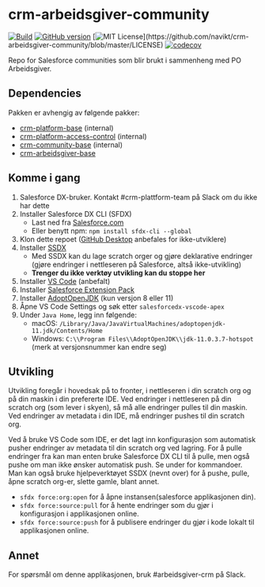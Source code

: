 # crm-arbeidsgiver-community

[![Build](https://github.com/navikt/crm-arbeidsgiver-community/workflows/master/badge.svg)](https://github.com/navikt/crm-arbeidsgiver-community/actions?query=workflow%3ABuild)
[![GitHub version](https://badgen.net/github/release/navikt/crm-arbeidsgiver-community/stable)](https://github.com/navikt/crm-arbeidsgiver-community)
[![MIT License](https://img.shields.io/apm/l/atomic-design-ui.svg?)](https://github.com/navikt/crm-arbeidsgiver-community/blob/master/LICENSE)
[![codecov](https://codecov.io/gh/navikt/crm-arbeidsgiver-community/branch/master/graph/badge.svg)](https://codecov.io/gh/navikt/crm-arbeidsgiver-community)

Repo for Salesforce communities som blir brukt i sammenheng med PO Arbeidsgiver.

## Dependencies

Pakken er avhengig av følgende pakker:

-   [crm-platform-base](https://github.com/navikt/crm-platform-base) (internal)
-   [crm-platform-access-control](https://github.com/navikt/crm-platform-access-control) (internal)
-   [crm-community-base](https://github.com/navikt/crm-community-base) (internal)
-   [crm-arbeidsgiver-base](https://github.com/navikt/crm-arbeidsgiver-base)

## Komme i gang

1. Salesforce DX-bruker. Kontakt #crm-plattform-team på Slack om du ikke har dette
2. Installer Salesforce DX CLI (SFDX)
    - Last ned fra [Salesforce.com](https://developer.salesforce.com/tools/sfdxcli)
    - Eller benytt npm: `npm install sfdx-cli --global`
3. Klon dette repoet ([GitHub Desktop](https://desktop.github.com) anbefales for ikke-utviklere)
4. Installer [SSDX](https://github.com/navikt/ssdx)
    - Med SSDX kan du lage scratch orger og gjøre deklarative endringer (gjøre endringer i nettleseren på Salesforce, altså ikke-utvikling)
    - **Trenger du ikke verktøy utvikling kan du stoppe her**
5. Installer [VS Code](https://code.visualstudio.com) (anbefalt)
6. Installer [Salesforce Extension Pack](https://marketplace.visualstudio.com/items?itemName=salesforce.salesforcedx-vscode)
7. Installer [AdoptOpenJDK](https://adoptopenjdk.net) (kun versjon 8 eller 11)
8. Åpne VS Code Settings og søk etter `salesforcedx-vscode-apex`
9. Under `Java Home`, legg inn følgende:
    - macOS: `/Library/Java/JavaVirtualMachines/adoptopenjdk-11.jdk/Contents/Home`
    - Windows: `C:\\Program Files\\AdoptOpenJDK\\jdk-11.0.3.7-hotspot` (merk at versjonsnummer kan endre seg)

## Utvikling

Utvikling foregår i hovedsak på to fronter, i nettleseren i din scratch org og på din maskin i din prefererte IDE. Ved endringer i nettleseren på din scratch org (som lever i skyen), så må alle endringer pulles til din maskin. Ved endringer av metadata i din IDE, må endringer pushes til din scratch org.

Ved å bruke VS Code som IDE, er det lagt inn konfigurasjon som automatisk pusher endringer av metadata til din scratch org ved lagring. For å pulle endringer fra kan man enten bruke Salesforce DX CLI til å pulle, men også pushe om man ikke ønsker automatisk push. Se under for kommandoer. Man kan også bruke hjelpeverktøyet SSDX (nevnt over) for å pushe, pulle, åpne scratch org-er, slette gamle, blant annet.

-   `sfdx force:org:open` for å åpne instansen(salesforce applikasjonen din).
-   `sfdx force:source:pull` for å hente endringer som du gjør i konfigurasjon i applikasjonen online.
-   `sfdx force:source:push` for å publisere endringer du gjør i kode lokalt til applikasjonen online.

## Annet

For spørsmål om denne applikasjonen, bruk #arbeidsgiver-crm på Slack.
